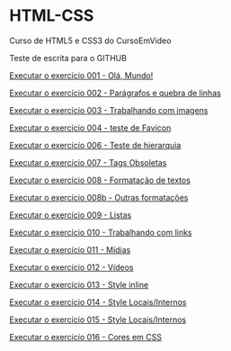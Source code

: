 # HTML-CSS
 Curso de HTML5 e CSS3 do CursoEmVideo


Teste de escrita para o GITHUB


<a href="https://marcus-gomes.github.io/HTML-CSS/Exerc%C3%ADcios/ex001/index.html" target="_blank">Executar o exercício 001 - Olá, Mundo!</a>

<a href="https://marcus-gomes.github.io/HTML-CSS/Exerc%C3%ADcios/ex002/" target="_blank">Executar o exercício 002 - Parágrafos e quebra de linhas</a>

<a href="https://marcus-gomes.github.io/HTML-CSS/Exerc%C3%ADcios/ex003/index.html" target="_blank">Executar o exercício 003 - Trabalhando com imagens</a>

<a href="https://marcus-gomes.github.io/HTML-CSS/Exerc%C3%ADcios/ex004/index.html" target="_blank">Executar o exercício 004 - teste de Favicon</a>

<a href="https://marcus-gomes.github.io/HTML-CSS/Exerc%C3%ADcios/ex006/index.html" target="_blank">Executar o exercício 006 - Teste de hierarquia</a>

<a href="https://marcus-gomes.github.io/HTML-CSS/Exerc%C3%ADcios/ex007/index.html" target="_blank">Executar o exercício 007 - Tags Obsoletas</a>

<a href="https://marcus-gomes.github.io/HTML-CSS/Exerc%C3%ADcios/ex008/index.html" target="_blank">Executar o exercício 008 - Formatação de textos</a>

<a href="https://marcus-gomes.github.io/HTML-CSS/Exerc%C3%ADcios/ex008b/index.html" target="_blank">Executar o exercício 008b - Outras formatações</a>

<a href="https://marcus-gomes.github.io/HTML-CSS/Exerc%C3%ADcios/ex009/index.html" target="_blank">Executar o exercício 009 - Listas</a>

<a href="https://marcus-gomes.github.io/HTML-CSS/Exerc%C3%ADcios/ex010/index.html" target="_blank">Executar o exercício 010 - Trabalhando com links</a>

<a href="https://marcus-gomes.github.io/HTML-CSS/Exerc%C3%ADcios/ex011/index.html" target="_blank">Executar o exercício 011 - Mídias</a>

<a href="https://marcus-gomes.github.io/HTML-CSS/Exerc%C3%ADcios/ex012/index.html" target="_blank">Executar o exercício 012 - Vídeos</a>

<a href="https://marcus-gomes.github.io/HTML-CSS/Exerc%C3%ADcios/ex013/index.html" target="_blank">Executar o exercício 013 - Style inline</a>

<a href="https://marcus-gomes.github.io/HTML-CSS/Exerc%C3%ADcios/ex014/index.html" target="_blank">Executar o exercício 014 - Style Locais/Internos</a>

<a href="https://marcus-gomes.github.io/HTML-CSS/Exerc%C3%ADcios/ex015/index.html" target="_blank">Executar o exercício 015 - Style Locais/Internos</a>

<a href="https://marcus-gomes.github.io/HTML-CSS/Exerc%C3%ADcios/ex016/cor1.html" target="_blank">Executar o exercício 016 - Cores em CSS</a>